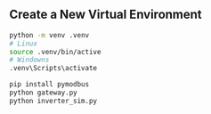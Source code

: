 
## Create a New Virtual Environment

```bash
python -m venv .venv
# Linux
source .venv/bin/active
# Windowns
.venv\Scripts\activate
```

``` bash
pip install pymodbus
python gateway.py
python inverter_sim.py
```




